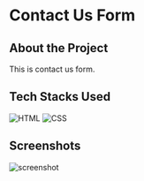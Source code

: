 # Contact Us Form

## About the Project

This is contact us form.

## Tech Stacks Used

![HTML](https://img.shields.io/badge/html5%20-%23E34F26.svg?&style=for-the-badge&logo=html5&logoColor=white)
![CSS](https://img.shields.io/badge/css3%20-%231572B6.svg?&style=for-the-badge&logo=css3&logoColor=white)

## Screenshots
![screenshot](https://github.com/sarazm2000/WebDev-ProjectKart/blob/contactUs/Contact%20Us%20Form/Asset/media/Screenshot.png)
